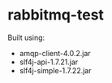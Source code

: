 # rabbitmq-test

Built using:
- amqp-client-4.0.2.jar
- slf4j-api-1.7.21.jar
- slf4j-simple-1.7.22.jar
